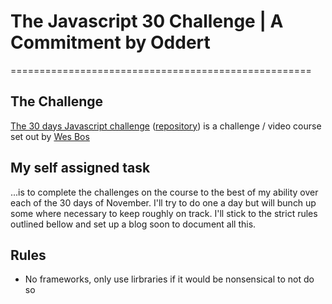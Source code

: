 # The Javascript 30 Challenge | A Commitment by Oddert
====================================================

## The Challenge
[The 30 days Javascript challenge](https://javascript30.com/) ([repository](https://github.com/wesbos/JavaScript30)) is a challenge / video course set out by [Wes Bos](https://wesbos.com/)

## My self assigned task
...is to complete the challenges on the course to the best of my ability over each of the 30 days of November.
I'll try to do one a day but will bunch up some where necessary to keep roughly on track.
I'll stick to the strict rules outlined bellow and set up a blog soon to document all this.

## Rules
* No frameworks, only use lirbraries if it would be nonsensical to not do so

